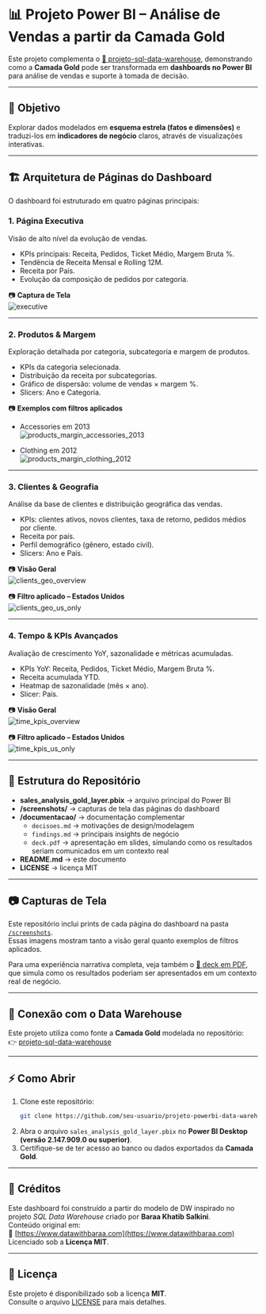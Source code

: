 # 📊 Projeto Power BI – Análise de Vendas a partir da Camada Gold

Este projeto complementa o [🏢 projeto-sql-data-warehouse](https://github.com/vivi-alencar/projeto-sql-data-warehouse), demonstrando como a **Camada Gold** pode ser transformada em **dashboards no Power BI** para análise de vendas e suporte à tomada de decisão.  

---

## 🎯 Objetivo

Explorar dados modelados em **esquema estrela (fatos e dimensões)** e traduzi-los em **indicadores de negócio** claros, através de visualizações interativas.  

---

## 🏗️ Arquitetura de Páginas do Dashboard

O dashboard foi estruturado em quatro páginas principais:  

### 1. Página Executiva  
Visão de alto nível da evolução de vendas.  
- KPIs principais: Receita, Pedidos, Ticket Médio, Margem Bruta %.  
- Tendência de Receita Mensal e Rolling 12M.  
- Receita por País.  
- Evolução da composição de pedidos por categoria.  

📷 **Captura de Tela**  
![executive](./screenshots/page1_executive.png)  

---

### 2. Produtos & Margem  
Exploração detalhada por categoria, subcategoria e margem de produtos.  
- KPIs da categoria selecionada.  
- Distribuição da receita por subcategorias.  
- Gráfico de dispersão: volume de vendas × margem %.  
- Slicers: Ano e Categoria.  

📷 **Exemplos com filtros aplicados**  
- Accessories em 2013  
![products_margin_accessories_2013](./screenshots/page2_products_margin_accessories_2013.png)  

- Clothing em 2012  
![products_margin_clothing_2012](./screenshots/page2_products_margin_clothing_2012.png)  

---

### 3. Clientes & Geografia  
Análise da base de clientes e distribuição geográfica das vendas.  
- KPIs: clientes ativos, novos clientes, taxa de retorno, pedidos médios por cliente.  
- Receita por país.  
- Perfil demográfico (gênero, estado civil).  
- Slicers: Ano e País.  

📷 **Visão Geral**  
![clients_geo_overview](./screenshots/page3_clients_geo_overview.png)  

📷 **Filtro aplicado – Estados Unidos**  
![clients_geo_us_only](./screenshots/page3_clients_geo_us_only.png)  

---

### 4. Tempo & KPIs Avançados  
Avaliação de crescimento YoY, sazonalidade e métricas acumuladas.  
- KPIs YoY: Receita, Pedidos, Ticket Médio, Margem Bruta %.  
- Receita acumulada YTD.  
- Heatmap de sazonalidade (mês × ano).  
- Slicer: País.  

📷 **Visão Geral**  
![time_kpis_overview](./screenshots/page4_time_kpis_overview.png)  

📷 **Filtro aplicado – Estados Unidos**  
![time_kpis_us_only](./screenshots/page4_time_kpis_us_only.png)  

---

## 📂 Estrutura do Repositório

- **sales_analysis_gold_layer.pbix** → arquivo principal do Power BI  
- **/screenshots/** → capturas de tela das páginas do dashboard  
- **/documentacao/** → documentação complementar  
  - `decisoes.md` → motivações de design/modelagem  
  - `findings.md` → principais insights de negócio  
  - `deck.pdf` → apresentação em slides, simulando como os resultados seriam comunicados em um contexto real  
- **README.md** → este documento  
- **LICENSE** → licença MIT  

---

## 📷 Capturas de Tela

Este repositório inclui prints de cada página do dashboard na pasta [`/screenshots`](./screenshots/).  
Essas imagens mostram tanto a visão geral quanto exemplos de filtros aplicados.  

Para uma experiência narrativa completa, veja também o [📑 deck em PDF](./documentacao/deck.pdf),  
que simula como os resultados poderiam ser apresentados em um contexto real de negócio.

---

## 🔗 Conexão com o Data Warehouse

Este projeto utiliza como fonte a **Camada Gold** modelada no repositório:  
👉 [projeto-sql-data-warehouse](https://github.com/vivi-alencar/projeto-sql-data-warehouse)  

---

## ⚡ Como Abrir

1. Clone este repositório:  
   ```bash
   git clone https://github.com/seu-usuario/projeto-powerbi-data-warehouse.git
   ```
2. Abra o arquivo `sales_analysis_gold_layer.pbix` no **Power BI Desktop (versão 2.147.909.0 ou superior)**.  
3. Certifique-se de ter acesso ao banco ou dados exportados da **Camada Gold**.  

---

## 📎 Créditos

Este dashboard foi construído a partir do modelo de DW inspirado no projeto *SQL Data Warehouse* criado por **Baraa Khatib Salkini**.  
Conteúdo original em:  
🔗 [https://www.datawithbaraa.com](https://www.datawithbaraa.com)  
Licenciado sob a **Licença MIT**.  

---

## 📜 Licença

Este projeto é disponibilizado sob a licença **MIT**.  
Consulte o arquivo [LICENSE](LICENSE) para mais detalhes.  

